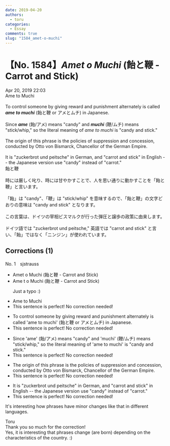 ```yaml
---
date: 2019-04-20
authors:
  - toru
categories:
  - Essay
comments: true
slug: "1584_amet-o-muchi"
---
```


# 【No. 1584】<strong><em>Amet o Muchi</strong></em> (飴と鞭 - Carrot and Stick)
<div class="date">Apr 20, 2019 22:03</div>
<div id="post"><div id="body_show_ori">
Ame to Muchi<br/><br/>To control someone by giving reward and punishment alternately is called <strong><em>ame to muchi</em></strong> (飴と鞭 or アメとムチ) in Japanese.<br/><br/>Since <strong><em>ame</em></strong> (飴/アメ) means "candy" and <strong><em>muchi</em></strong> (鞭/ムチ) means "stick/whip," so the literal meaning of <em>ame to muchi</em> is "candy and stick."<br/><br/>The origin of this phrase is the policies of suppression and concession, conducted by  Otto von Bismarck, Chancellor of the German Empire.<br/><br/>It is "zuckerbrot und peitsche" in German, and "carrot and stick" in English -- the Japanese version use "candy" instead of "carrot."
</div></div>

<!-- more -->

<div id="post_ja"><div id="body_show_mo">
飴と鞭<br/><br/>時には厳しく叱り、時には甘やかすことで、人を思い通りに動かすことを「飴と鞭」と言います。<br/><br/>「飴」は "candy"、「鞭」は "stick/whip" を意味するので、「飴と鞭」の文字どおりの意味は "candy and stick" となります。<br/><br/>この言葉は、ドイツの宰相ビスマルクが行った弾圧と譲歩の政策に由来します。<br/><br/>ドイツ語では "zuckerbrot und peitsche," 英語では "carrot and stick" と言い、「飴」ではなく「ニンジン」が使われています。
</div></div>

## Corrections (1)
<div id="block"><div class="first_name"> No. 1　<span class="just_name">sjstrauss</span></div><div id="block2">
<ul class="correction_field">
<li class="incorrect">Amet o Muchi (飴と鞭 - Carrot and Stick)</li>
<li class="corrected correct">
Ame<span class="f_red"> </span>t<span class="f_gray"><span class="sline"> </span></span>o Muchi (飴と鞭 - Carrot and Stick)
<p class="correction_comment">Just a typo :)</p>
</li>
</ul>
<ul class="correction_field">
<li class="incorrect">Ame to Muchi</li>
<li class="corrected perfect">This sentence is perfect! No correction needed!</li>
</ul>
<ul class="correction_field">
<li class="incorrect">To control someone by giving reward and punishment alternately is called 'ame to muchi' (飴と鞭 or アメとムチ) in Japanese.</li>
<li class="corrected perfect">This sentence is perfect! No correction needed!</li>
</ul>
<ul class="correction_field">
<li class="incorrect">Since 'ame' (飴/アメ) means "candy" and 'muchi' (鞭/ムチ) means "stick/whip," so the literal meaning of 'ame to muchi' is "candy and stick."</li>
<li class="corrected perfect">This sentence is perfect! No correction needed!</li>
</ul>
<ul class="correction_field">
<li class="incorrect">The origin of this phrase is the policies of suppression and concession, conducted by  Otto von Bismarck, Chancellor of the German Empire.</li>
<li class="corrected perfect">This sentence is perfect! No correction needed!</li>
</ul>
<ul class="correction_field">
<li class="incorrect">It is "zuckerbrot und peitsche" in German, and "carrot and stick" in English -- the Japanese version use "candy" instead of "carrot."</li>
<li class="corrected perfect">This sentence is perfect! No correction needed!</li>
</ul>
<p class="comment_small">
 It's interesting how phrases have minor changes like that in different languages.
</p>

</div><div class="name"><span class="just_name">Toru</span><br>
Thank you so much for the correction!<br/>Yes, it is interesting that phrases change (are born) depending on the characteristics of the country. :)
</div>
</div>
